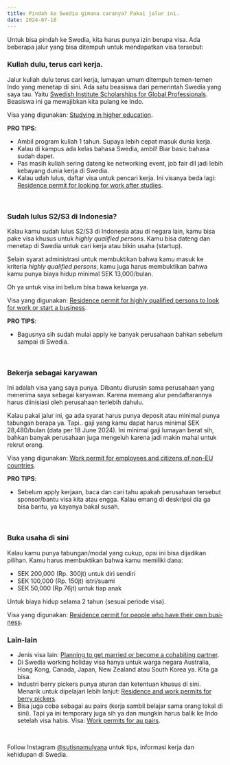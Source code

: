 ```yaml
---
title: Pindah ke Swedia gimana caranya? Pakai jalur ini.
date: 2024-07-18
---
```

Untuk bisa pindah ke Swedia, kita harus punya izin berupa visa. Ada beberapa jalur yang bisa ditempuh untuk mendapatkan visa tersebut:
&nbsp;
&nbsp;
### Kuliah dulu, terus cari kerja.
Jalur kuliah dulu terus cari kerja, lumayan umum ditempuh temen-temen Indo yang menetap di sini. Ada satu beasiswa dari pemerintah Swedia yang saya tau. Yaitu [Swedish Institute Scholarships for Global Professionals](https://si.se/utlysningar/stipendier/sisgp-masterstudier-i-sverige/). Beasiswa ini ga mewajibkan kita pulang ke Indo.

Visa yang digunakan: [Studying in higher educa­tion](https://www.migrationsverket.se/English/Private-individuals/Studying-in-Sweden/Higher-education.html).

**PRO TIPS**:
- Ambil program kuliah 1 tahun. Supaya lebih cepat masuk dunia kerja.
- Kalau di kampus ada kelas bahasa Swedia, ambil! Biar basic bahasa sudah dapet.
- Pas masih kuliah sering dateng ke networking event, job fair dll jadi lebih kebayang dunia kerja di Swedia.
- Kalau udah lulus, daftar visa untuk pencari kerja. Ini visanya beda lagi: [Resi­dence permit for looking for work after studies](https://www.migrationsverket.se/English/Private-individuals/Studying-in-Sweden/Looking-for-work-after-studies.html).

&nbsp;
&nbsp;

### Sudah lulus S2/S3 di Indonesia?
Kalau kamu sudah lulus S2/S3 di Indonesia atau di negara lain, kamu bisa pake visa khusus untuk _highly quali­fied persons_. Kamu bisa dateng dan menetap di Swedia untuk cari kerja atau bikin usaha (startup).

Selain syarat administrasi untuk membuktikan bahwa kamu masuk ke kriteria _highly quali­fied persons_, kamu juga harus membuktikan bahwa kamu punya biaya hidup minimal SEK 13,000/bulan.

Oh ya untuk visa ini belum bisa bawa keluarga ya.

Visa yang digunakan: [Resi­dence permit for highly quali­fied persons to look for work or start a busi­ness](https://www.migrationsverket.se/English/Private-individuals/Working-in-Sweden/Look-for-work-or-start-a-business.html).

**PRO TIPS**:
- Bagusnya sih sudah mulai apply ke banyak perusahaan bahkan sebelum sampai di Swedia.

&nbsp;
&nbsp;

### Bekerja sebagai karyawan
Ini adalah visa yang saya punya. Dibantu diurusin sama perusahaan yang menerima saya sebagai karyawan. Karena memang alur pendaftarannya harus diinisiasi oleh perusahaan terlebih dahulu.

Kalau pakai jalur ini, ga ada syarat harus punya deposit atau minimal punya tabungan berapa ya. Tapi.. gaji yang kamu dapat harus minimal SEK 28,480/bulan (data per 18 June 2024). Ini minimal gaji lumayan berat sih, bahkan banyak perusahaan juga mengeluh karena jadi makin mahal untuk rekrut orang.

Visa yang digunakan: [Work permit for employees and citi­zens of non-EU countries](https://www.migrationsverket.se/English/Private-individuals/Working-in-Sweden/Employed.html).

**PRO TIPS**:
- Sebelum apply kerjaan, baca dan cari tahu apakah perusahaan tersebut sponsor/bantu visa kita atau engga. Kalau emang di deskripsi dia ga bisa bantu, ya kayanya bakal susah.

&nbsp;
&nbsp;

### Buka usaha di sini
Kalau kamu punya tabungan/modal yang cukup, opsi ini bisa dijadikan pilihan. Kamu harus membuktikan bahwa kamu memiliki dana:
- SEK 200,000 (Rp. 300jt) untuk diri sendiri
- SEK 100,000 (Rp. 150jt) istri/suami
- SEK 50,000 (Rp 76jt) untuk tiap anak

Untuk biaya hidup selama 2 tahun (sesuai periode visa).

Visa yang digunakan: [Resi­dence permit for people who have their own busi­ness](https://www.migrationsverket.se/English/Private-individuals/Working-in-Sweden/Self-employment.html).

### Lain-lain
- Jenis visa lain: [Plan­ning to get married or become a coha­bi­ting partner](https://www.migrationsverket.se/English/Private-individuals/Moving-to-someone-in-Sweden/Planning-to-marry-or-become-the-cohabiting-partner.html).
- Di Swedia working holiday visa hanya untuk warga negara Australia, Hong Kong, Canada, Japan, New Zealand atau South Korea ya. Kita ga bisa.
- Industri berry pickers punya aturan dan ketentuan khusus di sini. Menarik untuk dipelajari lebih lanjut: [Resi­dence and work permits for berry pickers](https://www.migrationsverket.se/English/Private-individuals/Working-in-Sweden/Employed/Special-rules-for-certain-occupations-and-citizens-of-certain-countries/Berry-pickers.html).
- Bisa juga coba sebagai au pairs (kerja sambil belajar sama orang lokal di sini). Tapi ya ini temporary juga sih ya dan mungkin harus balik ke Indo setelah visa habis. Visa: [Work permits for au pairs](https://www.migrationsverket.se/English/Private-individuals/Working-in-Sweden/Employed/Special-rules-for-certain-occupations-and-citizens-of-certain-countries/Au-pair.html).

&nbsp;

Follow Instagram [@sutisnamulyana](https://www.instagram.com/sutisnamulyana/) untuk tips, informasi kerja dan kehidupan di Swedia.

&nbsp;